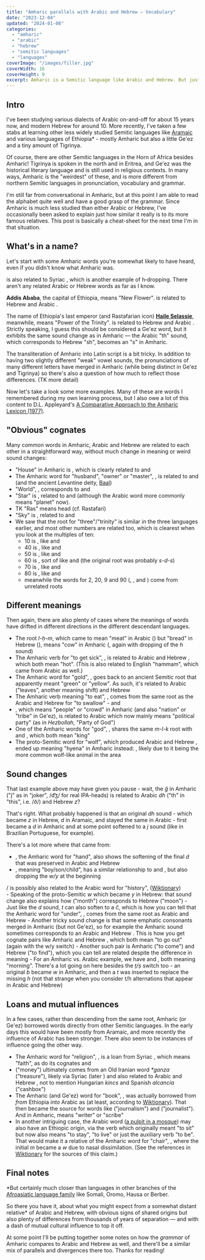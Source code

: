 ```yaml
---
title: "Amharic parallels with Arabic and Hebrew — Vocabulary"
date: "2023-12-04"
updated: "2024-01-08"
categories: 
  - "amharic"
  - "arabic"
  - "hebrew"
  - "semitic languages"
  - "languages"
coverImage: "/images/filler.jpg"
coverWidth: 16
coverHeight: 9
excerpt: Amharic is a Semitic language like Arabic and Hebrew. But just how similar is it to them?
---
```


<script>
	import Lemma from '$lib/components/Lemma.svelte';
</script>

## Intro

I've been studying various dialects of Arabic on-and-off for about 15 years now, and modern Hebrew for around 10. More recently, I've taken a few stabs at learning other less widely studied Semitic languages like <a href="https://medium.com/sunlanguagetheories/dabbling-diary-aramaic-the-first-world-language-f7477e014bdf" target="_blank">Aramaic</a> and various languages of Ethiopia* - mostly Amharic but also a little Ge'ez and a tiny amount of Tigrinya.

<aside class="right">Of course, there are other Semitic languages in the Horn of Africa besides Amharic! Tigrinya is spoken in the north and in Eritrea, and Ge'ez was the historical literary language and is still used in religious contexts. In many ways, Amharic is the "weirdest" of these, and is more different from northern Semitic languages in pronunciation, vocabulary and grammar.</aside>

I'm still far from conversational in Amharic, but at this point I am able to read the alphabet quite well and have a good grasp of the grammar. Since Amharic is much less studied than either Arabic or Hebrew, I've occasionally been asked to explain just how similar it really is to its more famous relatives. This post is basically a cheat-sheet for the next time I'm in that situation.


## What's in a name?

Let's start with some Amharic words you're somewhat likely to have heard, even if you didn't know what Amharic was.

<aside class="right"><Lemma language="amh" latin="ābabā" script="አበባ" /> is also related to Syriac <Lemma language="syc" latin="habbāḇā" script="ܗܒܒܐ" punct />, which is another example of h&#8209;dropping. There aren't any related Arabic or Hebrew words as far as I know.</aside>

**Addis Ababa**, the capital of Ethiopia, means "New Flower". <Lemma language="amh" latin="Addis" script="አዲስ"/> is related to Hebrew <Lemma language="heb" latin="ḥadaš" latin2="chadash" script="חדש" /> and Arabic <Lemma language="ara" latin="ḥadīṯ" script="حديث" punct />. 

The name of Ethiopia's last emperor (and Rastafarian icon) **<a href="https://en.wikipedia.org/wiki/Haile_Selassie" target="_blank">Haile Selassie</a>**, meanwhile, means "Power of the Trinity".  <Lemma language="amh" latin="Səllāsé" script="ሥላሴ"/> is related to Hebrew <Lemma language="heb" latin="šaloš" latin2="shalosh" script="שלוש" /> and Arabic <Lemma language="ara" latin="ṯalāṯa" script="ثلاثة" punct/>. Strictly speaking, I guess this should be considered a Ge'ez word, but it exhibits the same sound change as in Amharic — the Arabic "th" sound, which corresponds to Hebrew "sh", becomes an "s" in Amharic.

<aside class="right">The transliteration of Amharic into Latin script is a bit tricky. In addition to having two slightly different "weak" vowel sounds, the pronunciations of many different letters have merged in Amharic (while being distinct in Ge'ez and Tigrinya) so there's also a question of how much to reflect those differences. (TK more detail)</aside>

Now let's take a look some more examples. Many of these are words I remembered during my own learning process, but I also owe a lot of this content to D.L. Appleyard's <a href="https://archive.org/details/AppleyardAComparativeApproachToTheAmharicLexicon1977" target="_blank">A Comparative Approach to the Amharic Lexicon (1977)</a>.

## "Obvious" cognates

Many common words in Amharic, Arabic and Hebrew are related to each other in a straightforward way, without much change in meaning or weird sound changes:

- "House" in Amharic is <Lemma language="amh" latin="bet" script="ቤት" punct/>, which is clearly related to <Lemma language="ara" latin="bayt" script="بيت"/> and <Lemma language="heb" latin="bayit" script="בית"/>
- The Amharic word for "husband", "owner" or "master", <Lemma language="amh" latin="bal" script="ባል" punct/>, is related to <Lemma language="ara" latin="baʕl" script="بعل"/> and <Lemma language="heb" latin="ba'al" script="בעל"/> (and the ancient Levantine deity, <a href="https://en.wikipedia.org/wiki/Baal" target="_blank">Baal</a>)
- "World", <Lemma language="amh" latin="ālam" script="ዓለም" punct />, corresponds to <Lemma language="ara" latin="ʕālam" script="عالم"/> and <Lemma language="heb" latin="olam" script="עולם"/> 
- "Star" is <Lemma language="amh" latin="kokab" script="ኮከብ" punct />, related to <Lemma language="ara" latin="kawkab" script="كوكب"/> and <Lemma language="heb" latin="kokhav" script="כוכב"/> (although the Arabic word more commonly means "planet" now).
- TK "Ras" means head (cf. Rastafari)
- "Sky" is <Lemma language="amh" latin="samāy" script="ሰማይ" punct />, related to <Lemma language="ara" latin="samāʔ" script="سماء"/> and <Lemma language="heb" latin="shamayim" script="שמים"/>
- We saw that the root for "three"/"trinity" is similar in the three languages earlier, and most other numbers are related too, which is clearest when you look at the multiples of ten: 
  - 10 is <Lemma language="amh" latin="assər" script="ዐሥር" punct />, like <Lemma language="ara" latin="ʕašara" script="عشرة"/> and <Lemma language="heb" latin="esre" script="עשרה"/>
  - 40 is <Lemma language="amh" latin="arbā" script="አርባ" punct />, like <Lemma language="ara" latin="ʔarbaʕa" script="أربعة"/> and <Lemma language="heb" latin="arba'a" script="ארבעה"/>
  - 50 is <Lemma language="amh" latin="amsā" script="አምሳ" punct />, like <Lemma language="ara" latin="ḵamsa" script="خمسة"/> and <Lemma language="heb" latin="khamisha" script="חמישה"/>
  - 60 is <Lemma language="amh" latin="səlsā" script="ሥልሳ" punct />, sort of like <Lemma language="ara" latin="sitta" script="ستة"/> and <Lemma language="heb" latin="shisha" script="שישה"/> (the original root was probably <em>s-d-s</em>)
  - 70 is <Lemma language="amh" latin="sabā" script="ሰባ" punct />, like <Lemma language="ara" latin="sabʕa" script="سبعة"/> and <Lemma language="heb" latin="shiv'a" script="שבעה"/>
  - 80 is <Lemma language="amh" latin="samānyā" script="ሰማንያ" punct />, like <Lemma language="ara" latin="ṯamāniya" script="ثمانية"/> and <Lemma language="heb" latin="shmona" script="שמונה"/>
  - meanwhile the words for 2, 20, 9 and 90 (<Lemma language="amh" latin="hulatt" script="ሁለት" punct />, <Lemma language="amh" latin="haya" script="ሀያ" punct />, <Lemma language="amh" latin="zaṭaññ" script="ዘጠኝ" /> and <Lemma language="amh" latin="zaṭanā" script="ዘጠና" />) come from unrelated roots

## Different meanings

Then again, there are also plenty of cases where the meanings of words have drifted in different directions in the different descendant languages.

- The root *l-ḥ-m*, which came to mean "meat" in Arabic (<Lemma language="ara" latin="laḥm" script="لحم" punct />) but "bread" in Hebrew (<Lemma language="heb" latin="lékhem" script="לחם" punct />), means "cow" in Amharic (<Lemma language="amh" latin="lām" script="ላም" punct />, again with dropping of the *h* sound)
-  The Amharic verb for "to get sick", <Lemma language="amh" latin="ammama" script="አመመ" punct />, is related to Arabic <Lemma language="ara" latin="ḥamm" script="حم" /> and Hebrew <Lemma language="heb" latin="kham" script="חם" punct />, which both mean "hot". (This is also related to English "hammam", which came from Arabic as well.)
- The Amharic word for "gold", <Lemma language="amh" latin="warq" script="ወርቅ" punct />, goes back to an ancient Semitic root that apparently meant "green" or "yellow". As such, it's related to Arabic <Lemma language="ara" latin="waraq" script="ورق" />  ("leaves", another meaning shift) and Hebrew <Lemma language="heb" latin="yarok" script="ירוק" />
- The Amharic verb meaning "to eat", <Lemma language="amh" latin="balā" script="በላ" punct />, comes from the same root as the Arabic and Hebrew for "to swallow" - <Lemma language="ara" latin="balaʕa" script="بلع" /> and <Lemma language="heb" latin="bala'" script="בלע" />
- <Lemma language="amh" latin="həzb" script="ሕዝብ" punct />, which means "people" or "crowd" in Amharic (and also "nation" or "tribe" in Ge'ez), is related to Arabic <Lemma language="ara" latin="ḥizb" script="حزب" /> which now mainly means "political party" (as in <em>Hezbollah</em>, "Party of God")
- One of the Amharic words for "god", <Lemma language="amh" latin="amlāk" script="አምላክ" punct />, shares the same <em>m-l-k</em> root with <Lemma language="ara" latin="malik" script="ملک" /> and <Lemma language="heb" latin="mélekh" script="מלך" punct />, which both mean "king"
- The proto-Semitic word for "wolf", which produced Arabic <Lemma language="ara" latin="ḏiʔb" script="ذئب" /> and Hebrew <Lemma language="heb" latin="z'ev" script="זאב" punct />, ended up meaning "hyena" in Amharic instead: <Lemma language="amh" latin="ǧəb" script="ጅብ" punct />, likely due to it being the more common wolf-like animal in the area

## Sound changes

That last example above may have given you pause - wait, the *ǧ* in Amharic ("j" as in "joker", /d͡ʒ/ for real IPA-heads) is related to Arabic *dh* ("th" in "this", i.e. /ð/) and Hebrew *z*? 

That's right. What probably happened is that an original *dh* sound - which became *z* in Hebrew, *d* in Aramaic, and stayed the same in Arabic - first became a *d* in Amharic and at some point softened to a *j* sound (like in Brazilian Portuguese, for example).

There's a lot more where that came from:

- <Lemma language="amh" latin="əǧǧ" script="እጅ" punct />, the Amharic word for "hand", also shows the softening of the final <em>d</em> that was preserved in Arabic <Lemma language="ara" latin="yad" script="يد" /> and Hebrew <Lemma language="heb" latin="yad" script="יד" />
- <Lemma language="amh" latin="ləǧǧ" script="ልጅ" punct />, meaning "boy/son/child", has a similar relationship to <Lemma language="ara" latin="walad" script="ولد" /> and <Lemma language="heb" latin="yeled" script="ילד" punct />, but also dropping the <em>w/y</em> at the beginning
<aside class="right"><Lemma language="amh" latin="war" script="ወር" punct />/<Lemma language="heb" latin="yaréakh" script="ירח" /> is possibly also related to the Arabic word for "history", <Lemma language="ara" latin="tārīḵ" script="تاريخ" /> (<a href="https://en.wiktionary.org/wiki/تاريخ#Etymology" target="_blank">Wiktionary</a>)</aside>
- Speaking of the proto-Semitic <em>w</em> which became <em>y</em> in Hebrew: that sound change also explains how <Lemma language="amh" latin="war" script="ወር" /> ("month") corresponds to Hebrew <Lemma language="heb" latin="yaréakh" script="ירח" /> ("moon")
- Just like the <em>d</em> sound, <em>t</em> can also soften to a <em>č</em>, which is how you can tell that the Amharic word for "under", <Lemma language="amh" latin="tāč" script="ታች" punct />, comes from the same root as Arabic <Lemma language="ara" latin="taḥt" script="تحت" /> and Hebrew <Lemma language="heb" latin="tákhat" script="תחת" />
- Another tricky sound change is that some emphatic consonants merged in Amharic (but not Ge'ez), so for example the Amharic <Lemma language="amh" latin="ṭ" script="ጥ" /> sound sometimes corresponds to an Arabic <Lemma language="ara" latin="ṣ" script="ص" /> and Hebrew <Lemma language="heb" latin="ts" script="צ" punct />. This is how you get cognate pairs like Amharic <Lemma language="amh" latin="waṭā" script="ወጣ" /> and Hebrew <Lemma language="heb" latin="yatsa" script="יצא" punct />, which both mean "to go out" (again with the w/y switch)
- Another such pair is Amharic <Lemma language="amh" latin="maṭā" script="መጣ" /> ("to come") and Hebrew <Lemma language="heb" latin="matsa" script="מצא" /> ("to find"), which you can tell are related despite the difference in meaning
- For an Amharic vs. Arabic example, we have <Lemma language="amh" latin="ṭwāt" script="ጡዋት" punct /> and <Lemma language="ara" latin="ṣabāḥ" script="صباح" punct />, both meaning "morning". There's a lot going on here besides the <em>ṭ/ṣ</em> switch too - an original <em>b</em> became <em>w</em> in Amharic, and then a <em>t</em> was inserted to replace the missing <em>h</em> (not that strange when you consider t/h alternations that appear in Arabic and Hebrew)

## Loans and mutual influences

In a few cases, rather than descending from the same root, Amharic (or Ge'ez) borrowed words directly from other Semitic languages. In the early days this would have been mostly from Aramaic, and more recently the influence of Arabic has been stronger. There also seem to be instances of influence going the other way.

- The Amharic word for "religion", <Lemma language="amh" latin="hāymānot" script="ሃይማኖት" punct />, is a loan from Syriac <Lemma language="syc" latin="haymānūṯā" script="ܗܝܡܢܘܬܐ" punct />, which means "faith", as do its cognates <Lemma language="ara" latin="īmān" script="إيمان" /> and <Lemma language="heb" latin="emuna" script="אמונה" />
- <Lemma language="amh" latin="ganzab" script="ገንዘብ" /> ("money") ultimately comes from an Old Iranian word <em>*ganza</em> ("treasure"), likely via Syriac <Lemma language="syc" latin="ganzā" script="ܓܢܙܐ" /> (later <Lemma language="syc" latin="gazzā" script="ܓܙܐ" punct/>) and also related to Arabic <Lemma language="ara" latin="kanz" script="كنز" /> and Hebrew <Lemma language="heb" latin="g'nazim" script="גנזים" punct />, not to mention Hungarian <em>kincs</em> and Spanish <em>alcancía</em> ("cashbox")
- The Amharic (and Ge'ez) word for "book", <Lemma language="amh" latin="maṣḥaf" script="መጽሐፍ" punct />, was actually borrowed from <em>from</em> Ethiopia <em>into</em> Arabic as <Lemma language="ara" latin="muṣḥaf" script="مصحف" /> (at least, according to <a href="https://en.wiktionary.org/wiki/مصحف#Arabic" target="_blank">Wiktionary</a>). That then became the source for words like <Lemma language="ara" latin="ṣaḥāfa" script="صحافة" /> ("journalism") and <Lemma language="ara" latin="ṣaḥāfī" script="صحافي" /> ("journalist"). And in Amharic, <Lemma language="amh" latin="ṣaḥāfi" script="ጸሓፊ" /> means "writer" or "scribe"
- In another intriguing case, the Arabic word <Lemma language="ara" latin="minbar" script="منبر" /> (<a href="https://en.wiktionary.org/wiki/minbar" target="_blank">a pulpit in a mosque</a>) may also have an Ethiopic origin, via the verb <Lemma language="amh" latin="näbbärä" script="ነበረ" /> which originally meant "to sit" but now also means "to stay", "to live" or just the auxiliary verb "to be". That would make it a relative of the Amharic word for "chair", <Lemma language="amh" latin="wämbär" script="ወምበር" punct />, where the initial <em>m</em> became a <em>w</em> due to nasal dissimilation. (See the references in <a href="https://en.wiktionary.org/wiki/منبر#Arabic" target="_blank">Wiktionary</a> for the sources of this claim.)

## Final notes 

<aside class="right">*But certainly much closer than languages in other branches of the <a href="https://en.wikipedia.org/wiki/Afroasiatic_languages" target="_blank">Afroasiatic language family</a> like Somali, Oromo, Hausa or Berber.</aside>

So there you have it, about what you might expect from a somewhat distant relative* of Arabic and Hebrew, with obvious signs of shared origins but also plenty of differences from thousands of years of separation — and with a dash of mutual cultural influence to top it off.

At some point I'll be putting together some notes on how the *grammar* of Amharic compares to Arabic and Hebrew as well, and there'll be a similar mix of parallels and divergences there too. Thanks for reading!
